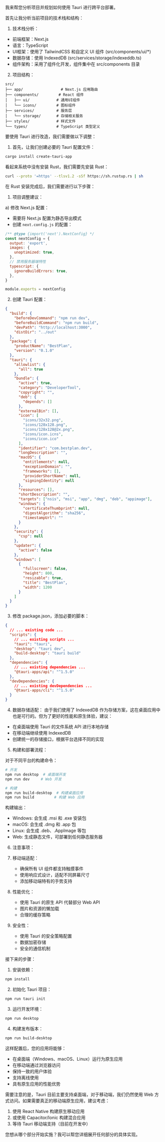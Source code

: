 我来帮您分析项目并规划如何使用 Tauri 进行跨平台部署。

首先让我分析当前项目的技术栈和结构：

1. 技术栈分析：
- 前端框架：Next.js
- 语言：TypeScript
- UI框架：使用了 TailwindCSS 和自定义 UI 组件 (src/components/ui/*)
- 数据存储：使用 IndexedDB (src/services/storage/indexeddb.ts)
- 组件架构：采用了组件化开发，组件集中在 src/components 目录

2. 项目结构：
```
src/
├── app/                 # Next.js 应用路由
├── components/         # React 组件
│   ├── ui/            # 通用UI组件
│   └── icons/         # 图标组件
├── services/          # 服务层
│   └── storage/       # 存储相关服务
├── styles/            # 样式文件
└── types/             # TypeScript 类型定义
```

要使用 Tauri 进行改造，我们需要做以下调整：

1. 首先，让我们创建必要的 Tauri 配置文件：

```bash
cargo install create-tauri-app
```


看起来系统中没有安装 Rust，我们需要先安装 Rust：

```bash
curl --proto '=https' --tlsv1.2 -sSf https://sh.rustup.rs | sh
```


在 Rust 安装完成后，我们需要进行以下步骤：

1. 项目调整建议：

a) 修改 Next.js 配置：
- 需要将 Next.js 配置为静态导出模式
- 创建 `next.config.js` 的配置：

```javascript:next.config.js
/** @type {import('next').NextConfig} */
const nextConfig = {
  output: 'export',
  images: {
    unoptimized: true,
  },
  // 禁用服务器端特性
  typescript: {
    ignoreBuildErrors: true,
  },
}

module.exports = nextConfig
```


2. 创建 Tauri 配置：

```json:src-tauri/tauri.conf.json
{
  "build": {
    "beforeDevCommand": "npm run dev",
    "beforeBuildCommand": "npm run build",
    "devPath": "http://localhost:3000",
    "distDir": "../out"
  },
  "package": {
    "productName": "BestPlan",
    "version": "0.1.0"
  },
  "tauri": {
    "allowlist": {
      "all": true
    },
    "bundle": {
      "active": true,
      "category": "DeveloperTool",
      "copyright": "",
      "deb": {
        "depends": []
      },
      "externalBin": [],
      "icon": [
        "icons/32x32.png",
        "icons/128x128.png",
        "icons/128x128@2x.png",
        "icons/icon.icns",
        "icons/icon.ico"
      ],
      "identifier": "com.bestplan.dev",
      "longDescription": "",
      "macOS": {
        "entitlements": null,
        "exceptionDomain": "",
        "frameworks": [],
        "providerShortName": null,
        "signingIdentity": null
      },
      "resources": [],
      "shortDescription": "",
      "targets": ["nsis", "msi", "app", "dmg", "deb", "appimage"],
      "windows": {
        "certificateThumbprint": null,
        "digestAlgorithm": "sha256",
        "timestampUrl": ""
      }
    },
    "security": {
      "csp": null
    },
    "updater": {
      "active": false
    },
    "windows": [
      {
        "fullscreen": false,
        "height": 800,
        "resizable": true,
        "title": "BestPlan",
        "width": 1200
      }
    ]
  }
}
```


3. 修改 package.json，添加必要的脚本：

```json:package.json
{
  // ... existing code ...
  "scripts": {
    // ... existing scripts ...
    "tauri": "tauri",
    "desktop": "tauri dev",
    "build-desktop": "tauri build"
  },
  "dependencies": {
    // ... existing dependencies ...
    "@tauri-apps/api": "^1.5.0"
  },
  "devDependencies": {
    // ... existing devDependencies ...
    "@tauri-apps/cli": "^1.5.0"
  }
}
```


4. 数据存储适配：
由于我们使用了 IndexedDB 作为存储方案，这在桌面应用中也是可行的。但为了更好的性能和原生体验，建议：

- 在桌面端使用 Tauri 的文件系统 API 进行本地存储
- 在移动端继续使用 IndexedDB
- 创建统一的存储接口，根据平台选择不同的实现

5. 构建和部署流程：

对于不同平台的构建命令：

```bash
# 开发
npm run desktop  # 桌面端开发
npm run dev     # Web 开发

# 构建
npm run build-desktop  # 构建桌面应用
npm run build         # 构建 Web 应用
```

构建输出：
- Windows: 会生成 .msi 和 .exe 安装包
- macOS: 会生成 .dmg 和 .app 包
- Linux: 会生成 .deb、.AppImage 等包
- Web: 生成静态文件，可部署到任何静态服务器

6. 注意事项：

1. 移动端适配：
   - 确保所有 UI 组件都支持触摸事件
   - 使用响应式设计，适配不同屏幕尺寸
   - 添加移动端特有的手势支持

2. 性能优化：
   - 使用 Tauri 的原生 API 代替部分 Web API
   - 图片和资源的懒加载
   - 合理的缓存策略

3. 安全性：
   - 使用 Tauri 的安全策略配置
   - 数据加密存储
   - 安全的通信机制

接下来的步骤：

1. 安装依赖：
```bash
npm install
```

2. 初始化 Tauri 项目：
```bash
npm run tauri init
```

3. 运行开发环境：
```bash
npm run desktop
```

4. 构建发布版本：
```bash
npm run build-desktop
```

这样配置后，您的应用将能够：
- 在桌面端（Windows、macOS、Linux）运行为原生应用
- 在移动端通过浏览器访问
- 保持一致的用户体验
- 支持离线使用
- 具有原生应用的性能优势

需要注意的是，Tauri 目前主要支持桌面端，对于移动端，我们仍然使用 Web 方式访问。如果需要真正的移动端原生应用，建议考虑：
1. 使用 React Native 构建原生移动应用
2. 或使用 Capacitor/Ionic 构建混合应用
3. 等待 Tauri 移动端支持（目前在开发中）

您想从哪个部分开始实施？我可以帮您详细展开任何部分的具体实现。
